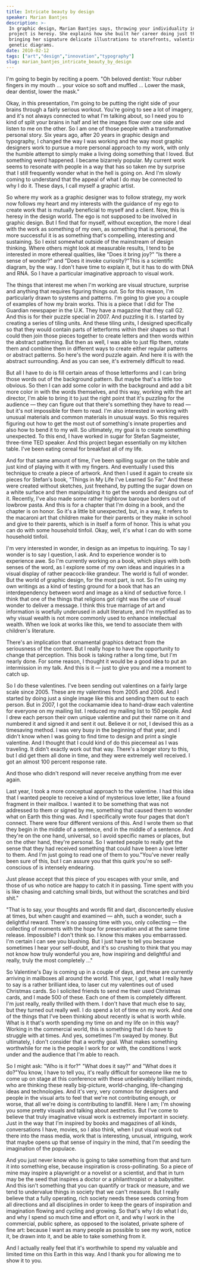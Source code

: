```yaml
---
title: Intricate beauty by design
speaker: Marian Bantjes
description: >-
 In graphic design, Marian Bantjes says, throwing your individuality into a
 project is heresy. She explains how she built her career doing just that,
 bringing her signature delicate illustrations to storefronts, valentines and even
 genetic diagrams.
date: 2010-02-12
tags: ["art","design","innovation","typography"]
slug: marian_bantjes_intricate_beauty_by_design
---
```


I'm going to begin by reciting a poem. "Oh beloved dentist: Your rubber fingers in my
mouth ... your voice so soft and muffled ... Lower the mask, dear dentist, lower the
mask."

Okay, in this presentation, I'm going to be putting the right side of your brains through
a fairly serious workout. You're going to see a lot of imagery, and it's not always
connected to what I'm talking about, so I need you to kind of split your brains in half
and let the images flow over one side and listen to me on the other. So I am one of those
people with a transformative personal story. Six years ago, after 20 years in graphic
design and typography, I changed the way I was working and the way most graphic designers
work to pursue a more personal approach to my work, with only the humble attempt to simply
make a living doing something that I loved. But something weird happened. I became
bizarrely popular. My current work seems to resonate with people in a way that has so
taken me by surprise that I still frequently wonder what in the hell is going on. And I'm
slowly coming to understand that the appeal of what I do may be connected to why I do
it. These days, I call myself a graphic artist.

So where my work as a graphic designer was to follow strategy, my work now follows my
heart and my interests with the guidance of my ego to create work that is mutually
beneficial to myself and a client. Now, this is heresy in the design world. The ego is not
supposed to be involved in graphic design. But I find that for myself, without exception,
the more I deal with the work as something of my own, as something that is personal, the
more successful it is as something that's compelling, interesting and sustaining. So I
exist somewhat outside of the mainstream of design thinking. Where others might look at
measurable results, I tend to be interested in more ethereal qualities, like "Does it
bring joy?" "Is there a sense of wonder?" and "Does it invoke curiosity?"This is a
scientific diagram, by the way. I don't have time to explain it, but it has to do with DNA
and RNA. So I have a particular imaginative approach to visual work.

The things that interest me when I'm working are visual structure, surprise and anything
that requires figuring things out. So for this reason, I'm particularly drawn to systems
and patterns. I'm going to give you a couple of examples of how my brain works. This is a
piece that I did for The Guardian newspaper in the U.K. They have a magazine that they
call G2. And this is for their puzzle special in 2007. And puzzling it is. I started by
creating a series of tiling units. And these tiling units, I designed specifically so that
they would contain parts of letterforms within their shapes so that I could then join
those pieces together to create letters and then words within the abstract patterning. But
then as well, I was able to just flip them, rotate them and combine them in different ways
to create either regular patterns or abstract patterns. So here's the word puzzle again.
And here it is with the abstract surrounding. And as you can see, it's extremely difficult
to read.

But all I have to do is fill certain areas of those letterforms and I can bring those
words out of the background pattern. But maybe that's a little too obvious. So then I can
add some color in with the background and add a bit more color in with the words
themselves, and this way, working with the art director, I'm able to bring it to just the
right point that it's puzzling for the audience — they can figure out that there's
something they have to read — but it's not impossible for them to read. I'm also interested
in working with unusual materials and common materials in unusual ways. So this requires
figuring out how to get the most out of something's innate properties and also how to bend
it to my will. So ultimately, my goal is to create something unexpected. To this end, I
have worked in sugar for Stefan Sagmeister, three-time TED speaker. And this project began
essentially on my kitchen table. I've been eating cereal for breakfast all of my
life.

And for that same amount of time, I've been spilling sugar on the table and just kind of
playing with it with my fingers. And eventually I used this technique to create a piece of
artwork. And then I used it again to create six pieces for Stefan's book, "Things in My
Life I've Learned So Far." And these were created without sketches, just freehand, by
putting the sugar down on a white surface and then manipulating it to get the words and
designs out of it. Recently, I've also made some rather highbrow baroque borders out of
lowbrow pasta. And this is for a chapter that I'm doing in a book, and the chapter is on
honor. So it's a little bit unexpected, but, in a way, it refers to the macaroni art that
children make for their parents or they make in school and give to their parents, which is
in itself a form of honor. This is what you can do with some household tinfoil. Okay,
well, it's what I can do with some household tinfoil.

I'm very interested in wonder, in design as an impetus to inquiring. To say I wonder is to
say I question, I ask. And to experience wonder is to experience awe. So I'm currently
working on a book, which plays with both senses of the word, as I explore some of my own
ideas and inquiries in a visual display of rather peacock-like grandeur. The world is full
of wonder. But the world of graphic design, for the most part, is not. So I'm using my own
writings as a kind of testing ground for a book that has an interdependency between word
and image as a kind of seductive force. I think that one of the things that religions got
right was the use of visual wonder to deliver a message. I think this true marriage of art
and information is woefully underused in adult literature, and I'm mystified as to why
visual wealth is not more commonly used to enhance intellectual wealth. When we look at
works like this, we tend to associate them with children's literature.

There's an implication that ornamental graphics detract from the seriousness of the
content. But I really hope to have the opportunity to change that perception. This book is
taking rather a long time, but I'm nearly done. For some reason, I thought it would be a
good idea to put an intermission in my talk. And this is it — just to give you and me a
moment to catch up.

So I do these valentines. I've been sending out valentines on a fairly large scale since
2005. These are my valentines from 2005 and 2006. And I started by doing just a single
image like this and sending them out to each person. But in 2007, I got the cockamamie
idea to hand-draw each valentine for everyone on my mailing list. I reduced my mailing
list to 150 people. And I drew each person their own unique valentine and put their name
on it and numbered it and signed it and sent it out. Believe it or not, I devised this as
a timesaving method. I was very busy in the beginning of that year, and I didn't know when
I was going to find time to design and print a single valentine. And I thought that I
could kind of do this piecemeal as I was traveling. It didn't exactly work out that way.
There's a longer story to this, but I did get them all done in time, and they were
extremely well received. I got an almost 100 percent response rate.

And those who didn't respond will never receive anything from me ever again.

Last year, I took a more conceptual approach to the valentine. I had this idea that I
wanted people to receive a kind of mysterious love letter, like a found fragment in their
mailbox. I wanted it to be something that was not addressed to them or signed by me,
something that caused them to wonder what on Earth this thing was. And I specifically
wrote four pages that don't connect. There were four different versions of this. And I
wrote them so that they begin in the middle of a sentence, end in the middle of a
sentence. And they're on the one hand, universal, so I avoid specific names or places, but
on the other hand, they're personal. So I wanted people to really get the sense that they
had received something that could have been a love letter to them. And I'm just going to
read one of them to you."You've never really been sure of this, but I can assure you that
this quirk you're so self-conscious of is intensely endearing.

Just please accept that this piece of you escapes with your smile, and those of us who
notice are happy to catch it in passing. Time spent with you is like chasing and catching
small birds, but without the scratches and bird shit." 

"That is to say, your thoughts and words flit and dart, disconcertedly elusive at times,
but when caught and examined — ahh, such a wonder, such a delightful reward. There's no
passing time with you, only collecting — the collecting of moments with the hope for
preservation and at the same time release. Impossible? I don't think so. I know this makes
you embarrassed. I'm certain I can see you blushing. But I just have to tell you because
sometimes I hear your self-doubt, and it's so crushing to think that you may not know how
truly wonderful you are, how inspiring and delightful and really, truly the most
completely ..."

So Valentine's Day is coming up in a couple of days, and these are currently arriving in
mailboxes all around the world. This year, I got, what I really have to say is a rather
brilliant idea, to laser cut my valentines out of used Christmas cards. So I solicited
friends to send me their used Christmas cards, and I made 500 of these. Each one of them
is completely different. I'm just really, really thrilled with them. I don't have that
much else to say, but they turned out really well. I do spend a lot of time on my work. And
one of the things that I've been thinking about recently is what is worth while. What is
it that's worth spending my time on and my life on in this way? Working in the commercial
world, this is something that I do have to struggle with at times. And yes, sometimes I'm
swayed by money. But ultimately, I don't consider that a worthy goal. What makes something
worthwhile for me is the people I work for or with, the conditions I work under and the
audience that I'm able to reach.

So I might ask: "Who is it for?" "What does it say?" and "What does it do?"You know, I
have to tell you, it's really difficult for someone like me to come up on stage at this
conference with these unbelievably brilliant minds, who are thinking these really
big-picture, world-changing, life-changing ideas and technologies. And it's very, very
common for designers and people in the visual arts to feel that we're not contributing
enough, or worse, that all we're doing is contributing to landfill. Here I am; I'm showing
you some pretty visuals and talking about aesthetics. But I've come to believe that truly
imaginative visual work is extremely important in society. Just in the way that I'm
inspired by books and magazines of all kinds, conversations I have, movies, so I also
think, when I put visual work out there into the mass media, work that is interesting,
unusual, intriguing, work that maybe opens up that sense of inquiry in the mind, that I'm
seeding the imagination of the populace.

And you just never know who is going to take something from that and turn it into
something else, because inspiration is cross-pollinating. So a piece of mine may inspire a
playwright or a novelist or a scientist, and that in turn may be the seed that inspires a
doctor or a philanthropist or a babysitter. And this isn't something that you can quantify
or track or measure, and we tend to undervalue things in society that we can't measure. But
I really believe that a fully operating, rich society needs these seeds coming from all
directions and all disciplines in order to keep the gears of inspiration and imagination
flowing and cycling and growing. So that's why I do what I do, and why I spend so much
time and effort on it, and why I work in the commercial, public sphere, as opposed to the
isolated, private sphere of fine art: because I want as many people as possible to see my
work, notice it, be drawn into it, and be able to take something from it.

And I actually really feel that it's worthwhile to spend my valuable and limited time on
this Earth in this way. And I thank you for allowing me to show it to you.

<!--
ad_duration=3.33
event="TED2010"
external_start_time=0
intro_duration=11.82
is_subtitle_required="False"
is_talk_featured="True"
language="en"
language_swap="False"
native_language="en"
number_of_related_talks=6
number_of_speakers=1
number_of_subtitled_videos=25
number_of_tags=4
number_of_talk_download_languages=25
number_of_talk_more_resources=0
number_of_talk_recommendations=0
number_of_talks_take_actions=0
post_ad_duration=0.83
published_timestamp="2010-06-22 09:15:00"
recording_date="2010-02-12"
speaker_description="Designer, illustrator, typographer"
speaker_is_published=1
speaker_name="Marian Bantjes"
speaker_what_others_say="I would like to be remembered as someone who was always full of surprises."
talk_name="Intricate beauty by design"
talks_tags=["art","design","innovation","typography"]
url_photo_speaker="https://pe.tedcdn.com/images/ted/179091_254x191.jpg"
url_photo_talk="https://pe.tedcdn.com/images/ted/179090_800x600.jpg"
url_webpage="https://www.ted.com/talks/marian_bantjes_intricate_beauty_by_design"
video_type_name="TED Stage Talk"
-->